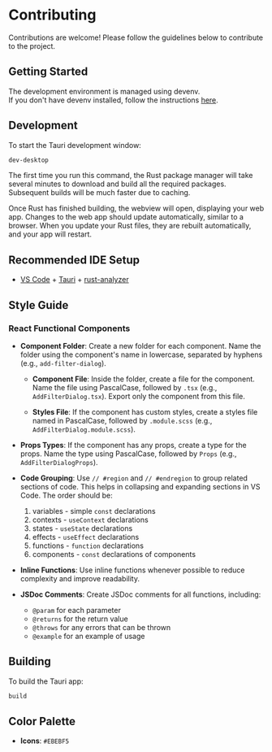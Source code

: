 # Contributing

Contributions are welcome! Please follow the guidelines below to contribute to the project.

## Getting Started

The development environment is managed using devenv.  
If you don't have devenv installed, follow the instructions [here](https://devenv.sh/getting-started/#installation).

## Development

To start the Tauri development window:

```bash
dev-desktop
```

The first time you run this command, the Rust package manager will take several minutes to download and build all the required packages. Subsequent builds will be much faster due to caching.

Once Rust has finished building, the webview will open, displaying your web app. Changes to the web app should update automatically, similar to a browser. When you update your Rust files, they are rebuilt automatically, and your app will restart.

## Recommended IDE Setup

- [VS Code](https://code.visualstudio.com/) + [Tauri](https://marketplace.visualstudio.com/items?itemName=tauri-apps.tauri-vscode) + [rust-analyzer](https://marketplace.visualstudio.com/items?itemName=rust-lang.rust-analyzer)

## Style Guide

### React Functional Components

- **Component Folder**: Create a new folder for each component. Name the folder using the component's name in lowercase, separated by hyphens (e.g., `add-filter-dialog`).

  - **Component File**: Inside the folder, create a file for the component. Name the file using PascalCase, followed by `.tsx` (e.g., `AddFilterDialog.tsx`). Export only the component from this file.

  - **Styles File**: If the component has custom styles, create a styles file named in PascalCase, followed by `.module.scss` (e.g., `AddFilterDialog.module.scss`).

- **Props Types**: If the component has any props, create a type for the props. Name the type using PascalCase, followed by `Props` (e.g., `AddFilterDialogProps`).

- **Code Grouping**: Use `// #region` and `// #endregion` to group related sections of code. This helps in collapsing and expanding sections in VS Code. The order should be:

  1. variables - simple `const` declarations
  2. contexts - `useContext` declarations
  3. states - `useState` declarations
  4. effects - `useEffect` declarations
  5. functions - `function` declarations
  6. components - `const` declarations of components

- **Inline Functions**: Use inline functions whenever possible to reduce complexity and improve readability.

- **JSDoc Comments**: Create JSDoc comments for all functions, including:
  - `@param` for each parameter
  - `@returns` for the return value
  - `@throws` for any errors that can be thrown
  - `@example` for an example of usage

## Building

To build the Tauri app:

```bash
build
```

## Color Palette

- **Icons**: `#EBEBF5`
